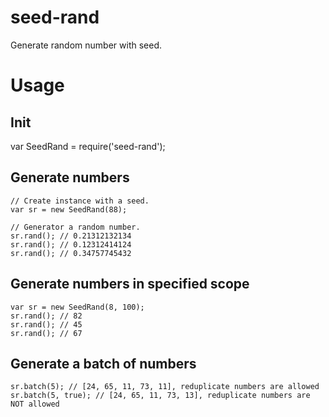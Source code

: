 # seed-rand
Generate random number with seed.

# Usage

## Init

var SeedRand = require('seed-rand');

## Generate numbers
```
// Create instance with a seed.
var sr = new SeedRand(88);

// Generator a random number.
sr.rand(); // 0.21312132134
sr.rand(); // 0.12312414124
sr.rand(); // 0.34757745432
```

## Generate numbers in specified scope
```
var sr = new SeedRand(8, 100);
sr.rand(); // 82
sr.rand(); // 45
sr.rand(); // 67
```

## Generate a batch of numbers
```
sr.batch(5); // [24, 65, 11, 73, 11], reduplicate numbers are allowed
sr.batch(5, true); // [24, 65, 11, 73, 13], reduplicate numbers are NOT allowed
```
